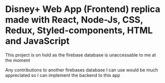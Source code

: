 # Disney+ Web App (Frontend) replica made with React, Node-Js, CSS, Redux, Styled-components, HTML and JavaScript

This project is on hold as the firebase database is unaccessable to me at the moment

Any contributions to another firebases database I can use would be much appreciated so I can implement the backend to this app
